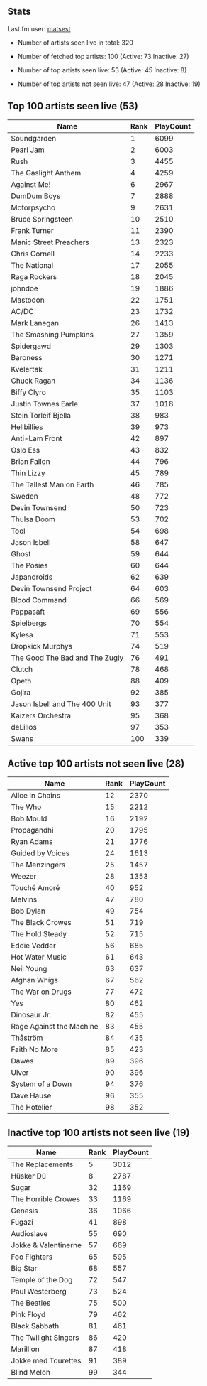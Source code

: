 ## Stats 


Last.fm user: [matsest](https://www.last.fm/user/matsest)

- Number of artists seen live in total: 320

- Number of fetched top artists: 100 (Active: 73 Inactive: 27)

- Number of top artists seen live: 53 (Active: 45 Inactive: 8)

- Number of top artists not seen live: 47 (Active: 28 Inactive: 19)

## Top 100 artists seen live (53)

Name                           | Rank | PlayCount
------------------------------ | ---- | ---------
Soundgarden                    | 1    | 6099     
Pearl Jam                      | 2    | 6003     
Rush                           | 3    | 4455     
The Gaslight Anthem            | 4    | 4259     
Against Me!                    | 6    | 2967     
DumDum Boys                    | 7    | 2888     
Motorpsycho                    | 9    | 2631     
Bruce Springsteen              | 10   | 2510     
Frank Turner                   | 11   | 2390     
Manic Street Preachers         | 13   | 2323     
Chris Cornell                  | 14   | 2233     
The National                   | 17   | 2055     
Raga Rockers                   | 18   | 2045     
johndoe                        | 19   | 1886     
Mastodon                       | 22   | 1751     
AC/DC                          | 23   | 1732     
Mark Lanegan                   | 26   | 1413     
The Smashing Pumpkins          | 27   | 1359     
Spidergawd                     | 29   | 1303     
Baroness                       | 30   | 1271     
Kvelertak                      | 31   | 1211     
Chuck Ragan                    | 34   | 1136     
Biffy Clyro                    | 35   | 1103     
Justin Townes Earle            | 37   | 1018     
Stein Torleif Bjella           | 38   | 983      
Hellbillies                    | 39   | 973      
Anti-Lam Front                 | 42   | 897      
Oslo Ess                       | 43   | 832      
Brian Fallon                   | 44   | 796      
Thin Lizzy                     | 45   | 789      
The Tallest Man on Earth       | 46   | 785      
Sweden                         | 48   | 772      
Devin Townsend                 | 50   | 723      
Thulsa Doom                    | 53   | 702      
Tool                           | 54   | 698      
Jason Isbell                   | 58   | 647      
Ghost                          | 59   | 644      
The Posies                     | 60   | 644      
Japandroids                    | 62   | 639      
Devin Townsend Project         | 64   | 603      
Blood Command                  | 66   | 569      
Pappasaft                      | 69   | 556      
Spielbergs                     | 70   | 554      
Kylesa                         | 71   | 553      
Dropkick Murphys               | 74   | 519      
The Good The Bad and The Zugly | 76   | 491      
Clutch                         | 78   | 468      
Opeth                          | 88   | 409      
Gojira                         | 92   | 385      
Jason Isbell and The 400 Unit  | 93   | 377      
Kaizers Orchestra              | 95   | 368      
deLillos                       | 97   | 353      
Swans                          | 100  | 339      

## Active top 100 artists not seen live (28)

Name                     | Rank | PlayCount
------------------------ | ---- | ---------
Alice in Chains          | 12   | 2370     
The Who                  | 15   | 2212     
Bob Mould                | 16   | 2192     
Propagandhi              | 20   | 1795     
Ryan Adams               | 21   | 1776     
Guided by Voices         | 24   | 1613     
The Menzingers           | 25   | 1457     
Weezer                   | 28   | 1353     
Touché Amoré             | 40   | 952      
Melvins                  | 47   | 780      
Bob Dylan                | 49   | 754      
The Black Crowes         | 51   | 719      
The Hold Steady          | 52   | 715      
Eddie Vedder             | 56   | 685      
Hot Water Music          | 61   | 643      
Neil Young               | 63   | 637      
Afghan Whigs             | 67   | 562      
The War on Drugs         | 77   | 472      
Yes                      | 80   | 462      
Dinosaur Jr.             | 82   | 455      
Rage Against the Machine | 83   | 455      
Thåström                 | 84   | 435      
Faith No More            | 85   | 423      
Dawes                    | 89   | 396      
Ulver                    | 90   | 396      
System of a Down         | 94   | 376      
Dave Hause               | 96   | 355      
The Hotelier             | 98   | 352      

## Inactive top 100 artists not seen live (19)

Name                 | Rank | PlayCount
-------------------- | ---- | ---------
The Replacements     | 5    | 3012     
Hüsker Dü            | 8    | 2787     
Sugar                | 32   | 1169     
The Horrible Crowes  | 33   | 1169     
Genesis              | 36   | 1066     
Fugazi               | 41   | 898      
Audioslave           | 55   | 690      
Jokke & Valentinerne | 57   | 669      
Foo Fighters         | 65   | 595      
Big Star             | 68   | 557      
Temple of the Dog    | 72   | 547      
Paul Westerberg      | 73   | 524      
The Beatles          | 75   | 500      
Pink Floyd           | 79   | 462      
Black Sabbath        | 81   | 461      
The Twilight Singers | 86   | 420      
Marillion            | 87   | 418      
Jokke med Tourettes  | 91   | 389      
Blind Melon          | 99   | 344      
